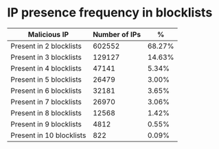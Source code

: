 # IP presence frequency in blocklists
| Malicious IP | Number of IPs | % |
|----|----|----|
| Present in 2 blocklists | 602552 | 68.27% |
| Present in 3 blocklists | 129127 | 14.63% |
| Present in 4 blocklists | 47141 | 5.34% |
| Present in 5 blocklists | 26479 | 3.00% |
| Present in 6 blocklists | 32181 | 3.65% |
| Present in 7 blocklists | 26970 | 3.06% |
| Present in 8 blocklists | 12568 | 1.42% |
| Present in 9 blocklists | 4812 | 0.55% |
| Present in 10 blocklists | 822 | 0.09% |
